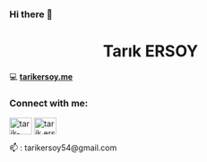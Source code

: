 ### Hi there 👋

<h1 align="center">Tarık ERSOY</h1>

💻 [**tarikersoy.me**](https://www.tarikersoy.me)



<h3 align="left">Connect with me:</h3>
<p align="left">
<a href="https://linkedin.com/in/tarikersoy" target="blank"><img align="center" src="https://raw.githubusercontent.com/rahuldkjain/github-profile-readme-generator/master/src/images/icons/Social/linked-in-alt.svg" alt="tarik-ersoy" height="30" width="40" /></a>
<a href="https://instagram.com/_tarikersoy_" target="blank"><img align="center" src="https://raw.githubusercontent.com/rahuldkjain/github-profile-readme-generator/master/src/images/icons/Social/instagram.svg" alt="tarik.ersoy" height="30" width="40" /></a>
</p>
📫 : tarikersoy54@gmail.com
